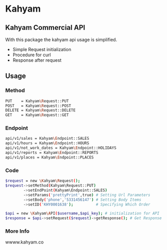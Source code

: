 # Kahyam
## Kahyam Commercial API
With this package the kahyam api usage is simplified.
  - Simple Request initialization
  - Procedure for curl
  - Response after request

## Usage
### Method
```sh
PUT    = Kahyam\Request::PUT
POST   = Kahyam\Request::POST
DELETE = Kahyam\Request::DELETE
GET    = Kahyam\Request::GET
```
### Endpoint
```sh
api/v1/sales = Kahyam\Endpoint::SALES
api/v1/hours = Kahyam\Endpoint::HOURS
api/v1/not_work_dates = Kahyam\Endpoint::HOLIDAYS
api/v1/reports = Kahyam\Endpoint::REPORTS
api/v1/places = Kahyam\Endpoint::PLACES
```
### Code
```sh
$request = new \Kahyam\Request();
$request->setMethod(Kahyam\Request::PUT)
        ->setEndPoint(Kahyam\Endpoint::SALES)
        ->setParams('prettyPrint',true) # Setting Url Parameters
        ->setBody('phone','5331456147') # Setting Body Items
        ->setID('KHY0001638');          # Specifying Which Order

$api = new \Kahyam\API($username,$api_key); # initialization for API
$response = $api->setRequest($request)->getResponse(); # Get Response
``` 
### More Info

wwww.kahyam.co
